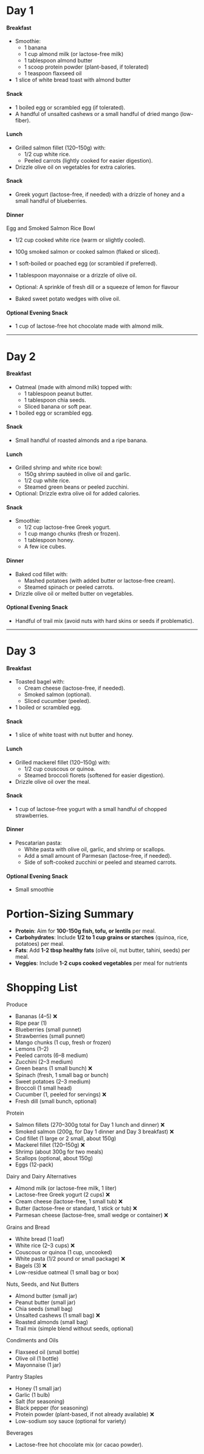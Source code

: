 # **Day 1**

#### **Breakfast**

- Smoothie:
    - 1 banana
    - 1 cup almond milk (or lactose-free milk)
    - 1 tablespoon almond butter
    - 1 scoop protein powder (plant-based, if tolerated)
    - 1 teaspoon flaxseed oil
- 1 slice of white bread toast with almond butter

#### **Snack**

- 1 boiled egg or scrambled egg (if tolerated).
- A handful of unsalted cashews or a small handful of dried mango (low-fiber).

#### **Lunch**

- Grilled salmon fillet (120–150g) with:
    - 1/2 cup white rice.
    - Peeled carrots (lightly cooked for easier digestion).
- Drizzle olive oil on vegetables for extra calories.

#### **Snack**

- Greek yogurt (lactose-free, if needed) with a drizzle of honey and a small handful of blueberries.

#### **Dinner**

Egg and Smoked Salmon Rice Bowl
- 1/2 cup cooked white rice (warm or slightly cooled).
- 100g smoked salmon or cooked salmon (flaked or sliced).
- 1 soft-boiled or poached egg (or scrambled if preferred).
- 1 tablespoon mayonnaise or a drizzle of olive oil.
- Optional: A sprinkle of fresh dill or a squeeze of lemon for flavour

- Baked sweet potato wedges with olive oil.

#### **Optional Evening Snack**

- 1 cup of lactose-free hot chocolate made with almond milk.

---

# **Day 2**

#### **Breakfast**

- Oatmeal (made with almond milk) topped with:
    - 1 tablespoon peanut butter.
    - 1 tablespoon chia seeds.
    - Sliced banana or soft pear.
- 1 boiled egg or scrambled egg.

#### **Snack**

- Small handful of roasted almonds and a ripe banana.

#### **Lunch**

- Grilled shrimp and white rice bowl:
    - 150g shrimp sautéed in olive oil and garlic.
    - 1/2 cup white rice.
    - Steamed green beans or peeled zucchini.
- Optional: Drizzle extra olive oil for added calories.

#### **Snack**

- Smoothie:
    - 1/2 cup lactose-free Greek yogurt.
    - 1 cup mango chunks (fresh or frozen).
    - 1 tablespoon honey.
    - A few ice cubes.

#### **Dinner**

- Baked cod fillet with:
    - Mashed potatoes (with added butter or lactose-free cream).
    - Steamed spinach or peeled carrots.
- Drizzle olive oil or melted butter on vegetables.

#### **Optional Evening Snack**

- Handful of trail mix (avoid nuts with hard skins or seeds if problematic).

---

# **Day 3**

#### **Breakfast**

- Toasted bagel with:
    - Cream cheese (lactose-free, if needed).
    - Smoked salmon (optional).
    - Sliced cucumber (peeled).
- 1 boiled or scrambled egg.

#### **Snack**

- 1 slice of white toast with nut butter and honey.

#### **Lunch**

- Grilled mackerel fillet (120–150g) with:
    - 1/2 cup couscous or quinoa.
    - Steamed broccoli florets (softened for easier digestion).
- Drizzle olive oil over the meal.

#### **Snack**

- 1 cup of lactose-free yogurt with a small handful of chopped strawberries.

#### **Dinner**

- Pescatarian pasta:
    - White pasta with olive oil, garlic, and shrimp or scallops.
    - Add a small amount of Parmesan (lactose-free, if needed).
    - Side of soft-cooked zucchini or peeled and steamed carrots.

#### **Optional Evening Snack**

- Small smoothie

# **Portion-Sizing Summary**

- **Protein**: Aim for **100-150g fish, tofu, or lentils** per meal.
- **Carbohydrates**: Include **1/2 to 1 cup grains or starches** (quinoa, rice, potatoes) per meal.
- **Fats**: Add **1-2 tbsp healthy fats** (olive oil, nut butter, tahini, seeds) per meal.
- **Veggies**: Include **1-2 cups cooked vegetables** per meal for nutrients

# **Shopping List**

Produce

- Bananas (4–5) ❌
- Ripe pear (1)
- Blueberries (small punnet)
- Strawberries (small punnet)
- Mango chunks (1 cup, fresh or frozen)
- Lemons (1–2)
- Peeled carrots (6–8 medium)
- Zucchini (2–3 medium)
- Green beans (1 small bunch) ❌
- Spinach (fresh, 1 small bag or bunch)
- Sweet potatoes (2–3 medium)
- Broccoli (1 small head)
- Cucumber (1, peeled for servings) ❌
- Fresh dill (small bunch, optional)

Protein

- Salmon fillets (270–300g total for Day 1 lunch and dinner) ❌
- Smoked salmon (200g, for Day 1 dinner and Day 3 breakfast) ❌
- Cod fillet (1 large or 2 small, about 150g)
- Mackerel fillet (120–150g)  ❌
- Shrimp (about 300g for two meals)
- Scallops (optional, about 150g)
- Eggs (12-pack)

Dairy and Dairy Alternatives

- Almond milk (or lactose-free milk, 1 liter) 
- Lactose-free Greek yogurt (2 cups) ❌
- Cream cheese (lactose-free, 1 small tub) ❌
- Butter (lactose-free or standard, 1 stick or tub) ❌
- Parmesan cheese (lactose-free, small wedge or container) ❌

Grains and Bread

- White bread (1 loaf)
- White rice (2–3 cups) ❌
- Couscous or quinoa (1 cup, uncooked)
- White pasta (1/2 pound or small package) ❌
- Bagels (3) ❌
- Low-residue oatmeal (1 small bag or box)

Nuts, Seeds, and Nut Butters

- Almond butter (small jar)
- Peanut butter (small jar)
- Chia seeds (small bag)
- Unsalted cashews (1 small bag) ❌
- Roasted almonds (small bag) 
- Trail mix (simple blend without seeds, optional) 

Condiments and Oils

- Flaxseed oil (small bottle)
- Olive oil (1 bottle)
- Mayonnaise (1 jar)

Pantry Staples

- Honey (1 small jar)
- Garlic (1 bulb)
- Salt (for seasoning)
- Black pepper (for seasoning)
- Protein powder (plant-based, if not already available) ❌
- Low-sodium soy sauce (optional for variety)

Beverages

- Lactose-free hot chocolate mix (or cacao powder).